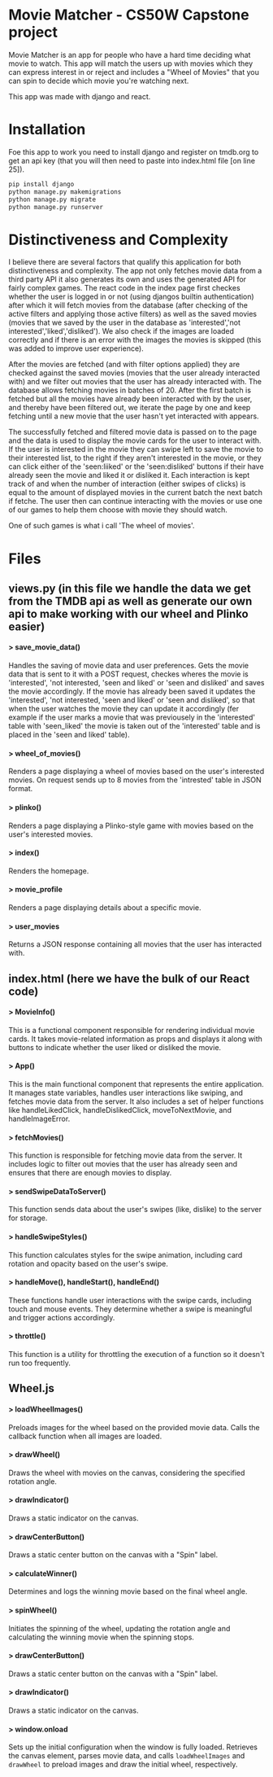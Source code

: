 # Movie Matcher - CS50W Capstone project

Movie Matcher is an app for people who have a hard time deciding what movie to watch. This app will match the users up with movies which they can express interest in or reject and includes a "Wheel of Movies" that you can spin to decide which movie you're watching next.

This app was made with django and react.

# Installation

Foe this app to work you need to install django and register on tmdb.org to get an api key (that you will then need to paste into index.html file [on line 25]).

```bash
pip install django
python manage.py makemigrations
python manage.py migrate
python manage.py runserver
```

# Distinctiveness and Complexity

I believe there are several factors that qualify this application for both distinctiveness and complexity. The app not only fetches movie data from a third party API it also generates its own and uses the generated API for fairly complex games. The react code in the index page first checkes whether the user is logged in or not (using djangos builtin authentication) after which it will fetch movies from the database (after checking of the active filters and applying those active filters) as well as the saved movies (movies that we saved by the user in the database as 'interested','not interested','liked','disliked'). We also check if the images are loaded correctly and if there is an error with the images the movies is skipped (this was added to improve user experience).

After the movies are fetched (and with filter options applied) they are checked against the saved movies (movies that the user already interacted with) and we filter out movies that the user has already interacted with. The database allows fetching movies in batches of 20. After the first batch is fetched but all the movies have already been interacted with by the user, and thereby have been filtered out, we iterate the page by one and keep fetching until a new movie that the user hasn't yet interacted with appears.

The successfully fetched and filtered movie data is passed on to the page and the data is used to display the movie cards for the user to interact with. If the user is interested in the movie they can swipe left to save the movie to their interested list, to the right if they aren't interested in the movie, or they can click either of the 'seen:liiked' or the 'seen:disliked' buttons if their have already seen the movie and liked it or disliked it. Each interaction is kept track of and when the number of interaction (either swipes of clicks) is equal to the amount of displayed movies in the current batch the next batch if fetche. The user then can continue interacting with the movies or use one of our games to help them choose with movie they should watch.

One of such games is what i call 'The wheel of movies'. 
 
# Files
## views.py (in this file we handle the data we get from the TMDB api as well as generate our own api to make working with our wheel and Plinko easier)

#### >  save_movie_data()
Handles the saving of movie data and user preferences. Gets the movie data that is sent to it with a POST request, checkes wheres the movie is 'interested', 'not interested, 'seen and liked' or 'seen and disliked' and saves the movie accordingly. If the movie has already been saved it updates the 'interested', 'not interested, 'seen and liked' or 'seen and disliked', so that when the user watches the movie they can update it accordingly (fer example if the user marks a movie that was previousely in the 'interested' table with 'seen_liked' the movie is taken out of the 'interested' table and is placed in the 'seen and liked' table).

#### >  wheel_of_movies()
Renders a page displaying a wheel of movies based on the user's interested movies. On request sends up to 8 movies from the 'intrested' table in JSON format.

#### >  plinko()
Renders a page displaying a Plinko-style game with movies based on the user's interested movies.

#### >  index()
Renders the homepage.

#### >  movie_profile
Renders a page displaying details about a specific movie.

#### >  user_movies
Returns a JSON response containing all movies that the user has interacted with.

## index.html (here we have the bulk of our React code)

#### >  MovieInfo()
This is a functional component responsible for rendering individual movie cards. It takes movie-related information as props and displays it along with buttons to indicate whether the user liked or disliked the movie.
#### >  App()
This is the main functional component that represents the entire application. It manages state variables, handles user interactions like swiping, and fetches movie data from the server. It also includes a set of helper functions like handleLikedClick, handleDislikedClick, moveToNextMovie, and handleImageError.
#### >  fetchMovies()
This function is responsible for fetching movie data from the server. It includes logic to filter out movies that the user has already seen and ensures that there are enough movies to display.
#### >  sendSwipeDataToServer()
This function sends data about the user's swipes (like, dislike) to the server for storage.
#### >  handleSwipeStyles()
This function calculates styles for the swipe animation, including card rotation and opacity based on the user's swipe.
#### >  handleMove(), handleStart(), handleEnd()
These functions handle user interactions with the swipe cards, including touch and mouse events. They determine whether a swipe is meaningful and trigger actions accordingly.
#### >  throttle()
This function is a utility for throttling the execution of a function so it doesn't run too frequently.

## Wheel.js

#### >  loadWheelImages()
Preloads images for the wheel based on the provided movie data. Calls the callback function when all images are loaded.
#### >  drawWheel()
Draws the wheel with movies on the canvas, considering the specified rotation angle.
#### >  drawIndicator()
Draws a static indicator on the canvas.
#### >  drawCenterButton()
Draws a static center button on the canvas with a "Spin" label.
#### >  calculateWinner()
Determines and logs the winning movie based on the final wheel angle.
#### >  spinWheel()
Initiates the spinning of the wheel, updating the rotation angle and calculating the winning movie when the spinning stops.
#### >  drawCenterButton() 
Draws a static center button on the canvas with a "Spin" label.
#### >  drawIndicator()
Draws a static indicator on the canvas.
#### >  window.onload
Sets up the initial configuration when the window is fully loaded. Retrieves the canvas element, parses movie data, and calls `loadWheelImages` and `drawWheel` to preload images and draw the initial wheel, respectively.

